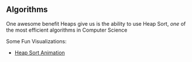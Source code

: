 ## Algorithms

One awesome benefit Heaps give us is the ability to use Heap Sort, _one_ of the most efficient algorithms in Computer Science

Some Fun Visualizations:

* [Heap Sort Animation](https://www.toptal.com/developers/sorting-algorithms/heap-sort)